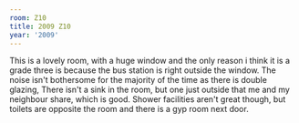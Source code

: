 ```yaml
---
room: Z10
title: 2009 Z10
year: '2009'
---
```


This is a lovely room, with a huge window and the only reason i think it is a grade three is because the bus station is right outside the window. The noise isn't bothersome for the majority of the time as there is double glazing, There isn't a sink in the room, but one just outside that me and my neighbour share, which is good. Shower facilities aren't great though, but toilets are opposite the room and there is a gyp room next door.